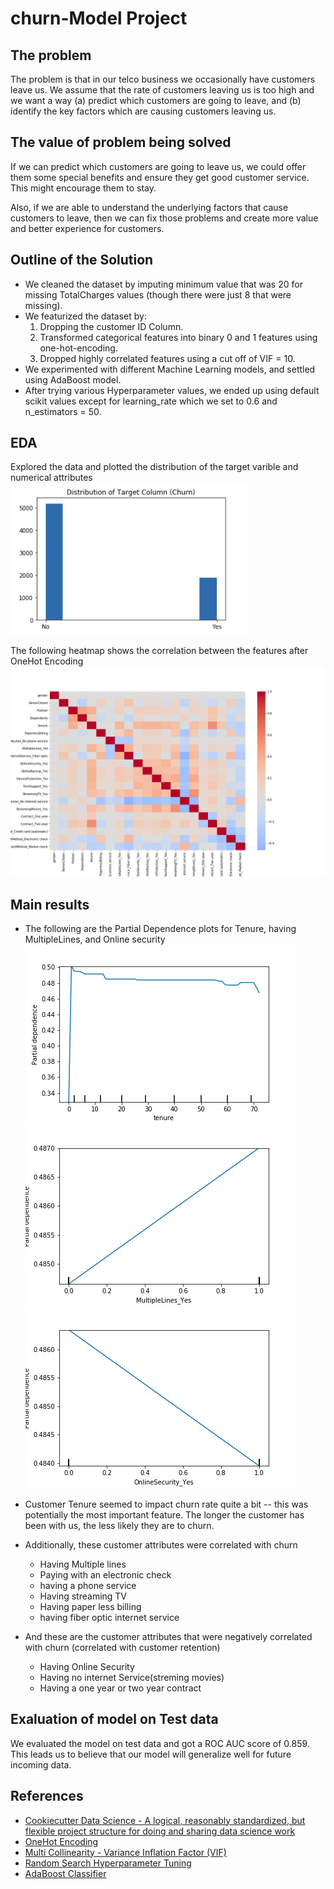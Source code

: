 # churn-Model Project

## The problem

The problem is that in our telco business we occasionally have customers leave us. We assume that the rate of customers leaving us is
too high and we want a way (a)  predict which customers are going to leave, and (b) identify the key factors which are causing customers leaving us.

## The value of problem being solved

If we can predict which customers are going to leave us, we could offer them some special benefits and ensure they get good customer service. This might encourage them to stay.

Also, if we are able to understand the underlying factors that cause customers to leave, then we can fix those problems and create more value and better experience for  customers.


## Outline of the Solution

* We cleaned the dataset by imputing minimum value that was 20 for missing TotalCharges values (though there were just 8 that were missing).
* We featurized the dataset by:
    1. Dropping the customer ID Column.
    2. Transformed categorical features into binary 0 and 1 features using one-hot-encoding.
    3. Dropped highly correlated features using a cut off of VIF = 10.
* We experimented with different Machine Learning models, and settled using AdaBoost model.
* After trying various Hyperparameter values, we ended up using default scikit values except for learning_rate which we set to 0.6 and n_estimators = 50.

## EDA
Explored the data and plotted the distribution of the target varible and numerical attributes
![Churn](reports/TargetDist.png)

The following heatmap shows the correlation between the features after OneHot Encoding
![Heatmap](reports/heatmap.png)




## Main results
* The following are the Partial Dependence plots for Tenure, having MultipleLines, and Online security
![Tenure](reports/tenure.png)
![Multiple Lines](reports/MultipleLines_Yes.png)
![Tenure](reports/OnlineSecurity_Yes.png)

* Customer Tenure seemed to impact churn rate quite a bit -- this was potentially the most important feature. The longer the customer has been with us, the less likely they are to churn.
* Additionally, these customer attributes were correlated with churn
    * Having Multiple lines
    * Paying with an electronic check
    * having a phone service
    * Having streaming TV
    * Having paper less billing
    * having fiber optic internet service
* And these are the customer attributes that were negatively correlated with churn (correlated with customer retention)
    * Having Online Security
    * Having no internet Service(streming movies)
    * Having a one year or two year contract
    
## Exaluation of model on Test data

We evaluated the model on test data and got a ROC AUC score of 0.859. This leads us to believe that our model will generalize well for future incoming data.

## References

* [Cookiecutter Data Science - A logical, reasonably standardized, but flexible project structure for doing and sharing data science work](https://drivendata.github.io/cookiecutter-data-science/)
* [OneHot Encoding](https://scikit-learn.org/stable/modules/generated/sklearn.preprocessing.OneHotEncoder.html)
* [Multi Collinearity - Variance Inflation Factor (VIF)](https://www.statsmodels.org/0.6.1/generated/statsmodels.stats.outliers_influence.variance_inflation_factor.html)
* [Random Search Hyperparameter Tuning](https://scikit-learn.org/stable/modules/generated/sklearn.model_selection.RandomizedSearchCV.html)
* [AdaBoost Classifier](https://scikit-learn.org/stable/modules/generated/sklearn.ensemble.AdaBoostClassifier.html)
